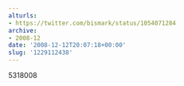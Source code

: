 ```yaml
---
alturls:
- https://twitter.com/bismark/status/1054071284
archive:
- 2008-12
date: '2008-12-12T20:07:18+00:00'
slug: '1229112438'
---
```


5318008

